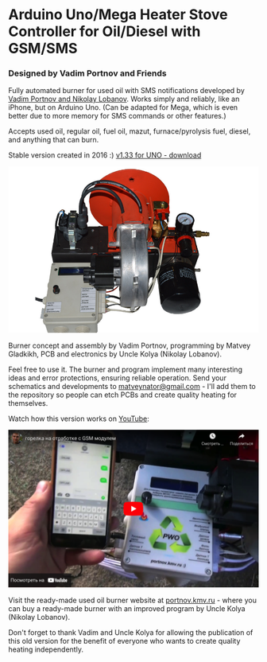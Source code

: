 
# Arduino Uno/Mega Heater Stove Controller for Oil/Diesel with GSM/SMS
### Designed by Vadim Portnov and Friends

Fully automated burner for used oil with SMS notifications developed by [Vadim Portnov and Nikolay Lobanov](http://portnov.kmv.ru). Works simply and reliably, like an iPhone, but on Arduino Uno. (Can be adapted for Mega, which is even better due to more memory for SMS commands or other features.)

Accepts used oil, regular oil, fuel oil, mazut, furnace/pyrolysis fuel, diesel, and anything that can burn.

Stable version created in 2016 :) [v1.33 for UNO - download](https://github.com/matveynator/burner/archive/refs/tags/uno.zip)

![Burner](https://raw.githubusercontent.com/matveynator/burner/main/burner-01.jpeg)

Burner concept and assembly by Vadim Portnov, programming by Matvey Gladkikh, PCB and electronics by Uncle Kolya (Nikolay Lobanov).

Feel free to use it. The burner and program implement many interesting ideas and error protections, ensuring reliable operation. Send your schematics and developments to matveynator@gmail.com - I'll add them to the repository so people can etch PCBs and create quality heating for themselves.

Watch how this version works on [YouTube](https://www.youtube.com/watch?v=IhUag1pTcPc):

[![Burner Demo](https://raw.githubusercontent.com/matveynator/burner/main/youtube.png)](https://www.youtube.com/watch?v=IhUag1pTcPc)

Visit the ready-made used oil burner website at [portnov.kmv.ru](http://portnov.kmv.ru) - where you can buy a ready-made burner with an improved program by Uncle Kolya (Nikolay Lobanov).

Don't forget to thank Vadim and Uncle Kolya for allowing the publication of this old version for the benefit of everyone who wants to create quality heating independently.
